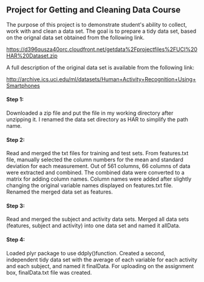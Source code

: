##  Project for Getting and Cleaning Data Course

The purpose of this project is to demonstrate student's ability to collect, work with and
clean a data set. The goal is to prepare a tidy data set, based on the orignal data set
obtained from the following link.

https://d396qusza40orc.cloudfront.net/getdata%2Fprojectfiles%2FUCI%20HAR%20Dataset.zip 

A full description of the original data set is available from the following link:

http://archive.ics.uci.edu/ml/datasets/Human+Activity+Recognition+Using+Smartphones 

#### Step 1:
Downloaded a zip file and put the file in my working directory after unzipping it.
I renamed the data set directory as HAR to simplify the path name.

#### Step 2:
Read and merged the txt files for training and test sets. From features.txt file, manually
selected the column numbers for the mean and standard deviation for each measurement.
Out of 561 columns, 66 columns of data were extracted and combined. The combined data were
converted to a matrix for adding column names. Column names were added after slightly
changing the original variable names displayed on features.txt file. Renamed the merged
data set as features.

#### Step 3:
Read and merged the subject and activity data sets. 
Merged all data sets (features, subject and activity) into one data set and named it allData.

#### Step 4:
Loaded plyr package to use ddply()function.
Created a second, independent tidy data set with the average of each variable for each activity
and each subject, and named it finalData. For uploading on the assignment box, finalData.txt
file was created.
